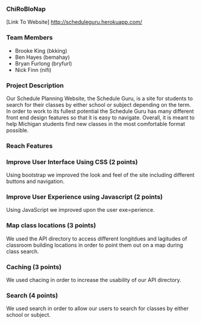 ### ChiRoBloNap

[Link To Website] http://scheduleguru.herokuapp.com/

### Team Members
* Brooke King (bkking)
* Ben Hayes (bemahay)
* Bryan Furlong (bryfurl)
* Nick Finn (nifi)

### Project Description
Our Schedule Planning Website, the Schedule Guru,
is a site for students to search for their classes by either
school or subject depending on the term. In order
to work to its fullest potential the Schedule Guru has
many different front end design features so that
it is easy to navigate. Overall, it is meant to help 
Michigan students find new classes in the most 
comfortable format possible.

### Reach Features

### Improve User Interface Using CSS (2 points)
Using bootstrap we improved the look and feel of the site 
including different buttons and navigation.

### Improve User Experience using Javascript (2 points)
Using JavaScript we improved upon the user exe=perience.

### Map class locations (3 points)
We used the API directory to access different 
longitdues and lagitudes of classroom building locations
in order to point them out on a map during class search.

### Caching (3 points)
We used chacing in order to increase the usability 
of our API directory.

### Search (4 points)
We used search in order to allow our users to search
for classes by either school or subject.
